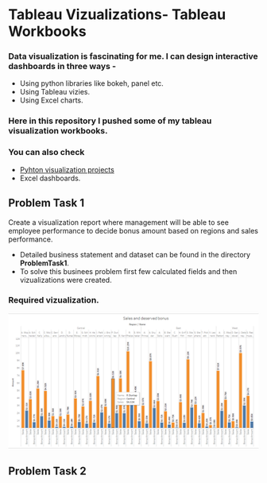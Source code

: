 # Tableau Vizualizations- Tableau Workbooks
### Data visualization is fascinating for me. I can design interactive dashboards in three ways -
- Using python libraries like bokeh, panel etc.
- Using Tableau vizies.
- Using Excel charts.
### Here in this repository I pushed some of my tableau visualization workbooks. 
### You can also check
- [Pyhton visualization projects](https://github.com/shakhscode)
- Excel dashboards.

## Problem Task 1
Create a visualization report where management will be able to see employee performance to decide bonus amount based on regions and sales performance.
- Detailed business statement and dataset can be found in the directory **ProblemTask1**. 
- To solve this businees problem first few calculated fields and then vizualizations were created. 
### Required vizualization.
![Result](https://github.com/shakhscode/TableauWorkBooks/blob/main/ProblemTask1/viz1.png)

## Problem Task 2


